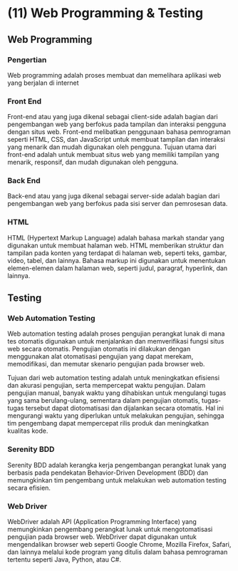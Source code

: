 # (11) Web Programming & Testing
## Web Programming
### Pengertian
Web programming adalah proses membuat dan memelihara aplikasi web yang berjalan di internet

### Front End
Front-end atau yang juga dikenal sebagai client-side adalah bagian dari pengembangan web yang berfokus pada tampilan dan interaksi pengguna dengan situs web. Front-end melibatkan penggunaan bahasa pemrograman seperti HTML, CSS, dan JavaScript untuk membuat tampilan dan interaksi yang menarik dan mudah digunakan oleh pengguna. Tujuan utama dari front-end adalah untuk membuat situs web yang memiliki tampilan yang menarik, responsif, dan mudah digunakan oleh pengguna.

### Back End
Back-end atau yang juga dikenal sebagai server-side adalah bagian dari pengembangan web yang berfokus pada sisi server dan pemrosesan data.

### HTML
HTML (Hypertext Markup Language) adalah bahasa markah standar yang digunakan untuk membuat halaman web. HTML memberikan struktur dan tampilan pada konten yang terdapat di halaman web, seperti teks, gambar, video, tabel, dan lainnya. Bahasa markup ini digunakan untuk menentukan elemen-elemen dalam halaman web, seperti judul, paragraf, hyperlink, dan lainnya.

## Testing
### Web Automation Testing
Web automation testing adalah proses pengujian perangkat lunak di mana tes otomatis digunakan untuk menjalankan dan memverifikasi fungsi situs web secara otomatis. Pengujian otomatis ini dilakukan dengan menggunakan alat otomatisasi pengujian yang dapat merekam, memodifikasi, dan memutar skenario pengujian pada browser web.

Tujuan dari web automation testing adalah untuk meningkatkan efisiensi dan akurasi pengujian, serta mempercepat waktu pengujian. Dalam pengujian manual, banyak waktu yang dihabiskan untuk mengulangi tugas yang sama berulang-ulang, sementara dalam pengujian otomatis, tugas-tugas tersebut dapat diotomatisasi dan dijalankan secara otomatis. Hal ini mengurangi waktu yang diperlukan untuk melakukan pengujian, sehingga tim pengembang dapat mempercepat rilis produk dan meningkatkan kualitas kode.

### Serenity BDD
Serenity BDD adalah kerangka kerja pengembangan perangkat lunak yang berbasis pada pendekatan Behavior-Driven Development (BDD) dan memungkinkan tim pengembang untuk melakukan web automation testing secara efisien.

### Web Driver
WebDriver adalah API (Application Programming Interface) yang memungkinkan pengembang perangkat lunak untuk mengotomatisasi pengujian pada browser web. WebDriver dapat digunakan untuk mengendalikan browser web seperti Google Chrome, Mozilla Firefox, Safari, dan lainnya melalui kode program yang ditulis dalam bahasa pemrograman tertentu seperti Java, Python, atau C#.
